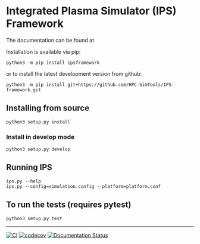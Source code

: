 # Integrated Plasma Simulator (IPS) Framework

The documentation can be found at

Installation is available via pip:

```
python3 -m pip install ipsframework
```

or to install the latest development version from github:

```
python3 -m pip install git+https://github.com/HPC-SimTools/IPS-framework.git
```

## Installing from source

```
python3 setup.py install
```

### Install in develop mode

```
python3 setup.py develop
```

## Running IPS

```
ips.py --help
ips.py --config=simulation.config --platform=platform.conf
```

## To run the tests (requires pytest)

```
python3 setup.py test
```

---
[![CI](https://github.com/HPC-SimTools/IPS-framework/workflows/CI/badge.svg)](https://github.com/HPC-SimTools/IPS-framework/actions)
[![codecov](https://codecov.io/gh/HPC-SimTools/IPS-framework/branch/master/graph/badge.svg)](https://codecov.io/gh/HPC-SimTools/IPS-framework)
[![Documentation Status](https://readthedocs.org/projects/ips-framework/badge/?version=latest)](https://ips-framework.readthedocs.io/en/latest/?badge=latest)
